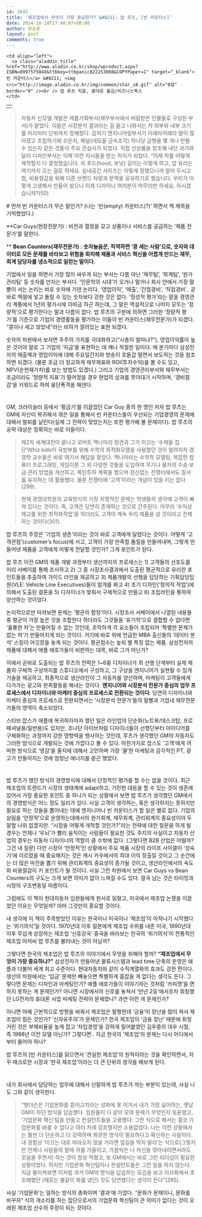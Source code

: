 ```yaml
---
id: 2845
title: '제조업에서 무엇이 가장 중요한가? &#8211; 밥 루츠, [빈 카운터스]'
date: 2014-10-18T17:48:07+00:00
author: 양승훈
layout: post
comments: true
---
```

<table>
  <tr>
    <td>
      <a href="http://www.aladin.co.kr/shop/wproduct.aspx?ISBN=899757504X&ttbkey=ttbpanic822253008&COPYPaper=1" target="_blank"><img src="http://image.aladin.co.kr/product/1718/84/cover/899757504x_1.jpg" alt="" border="0" /></a>
    </td>

    <td align="left">
      <a class="aladdin_title" href="http://www.aladin.co.kr/shop/wproduct.aspx?ISBN=899757504X&ttbkey=ttbpanic822253008&COPYPaper=1" target="_blank">빈 카운터스</a> &#8211; <img src="http://image.aladin.co.kr/img/common/star_s8.gif" alt="8점" border="0" /><br /> 밥 루츠 지음, 홍대운 옮김/비즈니스북스
    </td>
  </tr>
</table>

> 자동차 신모델 개발은 제품기획부서(재무부서에서 버림받은 인물들로 구성된 부서)가 맡았다. 이들은 시장분석 결과라는 걸 들고 나와서는 차 외부와 내부 크기를 미리미터 단위까지 정해줬다. 갑자기 엔지니어링부서가 이래라저래라 말이 많아졌고 조립하기에 쉬운지, 패널(네모꼴 금속조각) 하나당 금형을 몇 개나 만들 수 있는지 같은 것들이 주요 관심사가 되었다. 직접 신상품을 창조해 내던 과거와 달리 디자인부서는 이제 이런 지시들을 받는 처지가 되었다. “이제 차를 어떻게 제작할지 다 결정했습니다. 차 후드(hood, 보닛) 길이는 이렇게 하고, 앞 유리는 여기까지 오는 걸로 하세요. 실내공간 사이즈는 이렇게 정했으니까 알아 두시고 참, 비용절감을 위해 다른 브랜드 차량과 문짝을 공유하기로 했습니다. 우리가 이렇게 고생해서 만들어 놨으니 이제 디자이너 여러분이 마무리만 하세요, 아시겠습니까?(50)

\# 먼저 빈 카운터스가 무슨 말인가? (나는 &#8216;빈(empty) 카운터스(?)&#8217; 하면서 책 제목을 기억했었다.)

**Car Guys(현장전문가) : 비전과 열정을 갖고 상품이나 서비스를 공급하는 &#8216;제품 전문가&#8217;를 말한다.

** **Bean Counters(재무전문가) : 숫자놀음꾼, 직역하면 &#8216;콩 세는 사람&#8217;으로, 숫자와 데이터로 모든 문제를 바라보고 위험을 회피해 제품과 서비스 혁신을 어렵게 만드는 재무, 회계 담당자를 냉소적으로 일컫는 말이다.**

기업에서 일을 하면서 가장 많이 싸우게 되는 부서는 다름 아닌 &#8216;재무팀&#8217;, &#8216;회계팀&#8217;, &#8216;원가관리팀&#8217; 등 숫자를 만지는 부서다. &#8216;인문학의 시대&#8217;가 오거나 말거나 회사 안에서 가장 말빨이 서는 논리는 바로 숫자에 기댄 논리다. &#8216;영업이익&#8217;, &#8216;매출&#8217;, &#8216;간접경비&#8217;, &#8216;직접경비&#8217;.. 곧 바로 엑셀에 넣고 돌릴 수 있는 숫자보다 강한 것은 없다. &#8216;정성적 평가&#8217;라는 말을 경영관리 계통에서 1년의 평가시에 이따금 하곤 하는데, 그 말은 역설적으로 나머지 모두는 &#8216;정량적&#8217;으로 평가한다는 말과 다름이 없다. 밥 루츠의 구분에 의하면 그러한 &#8216;정량적 평가&#8217;를 기준으로 기업의 경영활동을 평가하는 이들이 빈 카운터스(재무전문가)가 되겠다. &#8220;콩이나 세고 앉았네&#8221;라는 비하가 깔려있는 표현 되겠다.

숫자의 차원에서 보자면 주주의 가치를 극대화하고(&#8220;시총이 얼마냐?&#8221;), 영업이익률이 높은 것이야 말로 그 기업의 &#8216;지금&#8217;을 표현하는 데 깨나 적절한 일이다. 매 분기마다 삼성전자의 매출액과 영업이익에 대해 주요일간지와 방송이 호들갑 떨면서 보도하는 것을 참조하면 되겠다. (물론 조금 더 정교하게 재무제표와 ROI(투자수익)를 볼 수도 있고, NPV(순현재가치)를 보는 방법도 있겠다.) 그리고 기업의 경영관리부서와 재무부서는 조금이라도 &#8216;정량적 지표&#8217;가 떨어졌을 경우 현업의 성과를 쪼아대기 시작하며, &#8216;경비절감&#8217;을 키워드로 하여 융단폭격을 해댄다.

#

GM, 크라이슬러 등에서 &#8216;황금기&#8217;를 이끌었던 Car Guy 중의 한 명인 저자 밥 루츠는 GM에 자신이 복귀해서 겪은 일을 통해서 빈 카운터스들이 우선되는 기업경영의 문제에 대해서 철퇴를 날린다(실제 그 전략이 맞았는지는 또한 평가해 볼 문제이다). 밥 루츠의 공략 대상은 정확히는 바로 이들이다.

> 제2차 세계대전이 끝나고 로버트 맥나마라 장관과 그가 이끄는 ‘수재들 집단’Whiz kids이 국방부를 위해 수학의 최적화모델을 사용했던 것이 알려지자 경영학 교수들은 바로 여기서 해답을 찾았다. 맥나마라는 수학적 모델링, 복잡한 컴퓨터 프로그래밍, 게임이론 그 외 다양한 것들을 도입하여 무기나 물자의 수송∙보급∙관리 방법을 개선하고, 폭탄투하 계획을 짰으며 정신없는 전쟁터에서도 질서를 유지하는 데 활용했다. 물론 전쟁터에 ‘고객’이라는 개념이 있을 리는 없다(299).

> 현재 경영대학원의 교육방식의 가장 치명적인 문제는 학생들의 생각에 고객이 빠져 있다는 것이다. 즉, 고객은 당연히 존재하는 것으로 간주된다. 아무리 ‘수익성 제고를 위한 최적화작업’을 하더라도 고객이 계속 우리 제품을 살 것이라고 전제하는 것이다(301).

밥 루츠의 주장은 &#8216;기업의 생존&#8217;이라는 것이 바로 고객에게 달렸다는 것이다. 어떻게 &#8216;고객관점'(customer&#8217;s focus)에 서고, 고객이 가장 만족할 품질을 만들어내며, 그렇게 만들어낸 제품을 고객에게 어떻게 전달할 것인가? 그게 포인트가 된다.

밥 루츠 이전 GM의 제품 개발 과정부터 생산까지의 프로세스는 1) 고객들의 선호도를 미리 서베이를 통해 조사하고 2) 그 중 시장조사결과에서 도출된 평균적으로 유리한 포인트들을 추출하여 가이드 라인을 제공하고 3) 제품개발의 선행을 담당하는 기획담당임원(VLE: Vehicle Line Executives)들이 얼개를 짜고 4) 초기 디자인(&#8216;창의적 작업&#8217;)에 의해서 도출된 결론을 5) 디자이너가 맞춰서 구체적으로 만들고 6) 조립라인을 통하여 양산하는 것이었다.

논리적으로만 따져보면 문제는 &#8216;평균의 함정&#8217;이다. 시장조사 서베이에서 나열된 내용들 중 평균이 가장 높은 것을 조합한다 하더라도 그것들을 &#8216;유기적&#8217;으로 결합할 수 없다면 &#8216;훌륭한 차&#8217;는 만들어질 수 없는 것인데, 조악하게 각 요소들이 조립되어 &#8216;특별한 문제가 없는 차&#8217;가 만들어지게 되는 것이다. 거기에 바로 위에 언급한 MBA 출신들의 &#8216;데이터 분석&#8217; 스킬이 어깃장을 놓게 되는 것이다. 평균점수는 높되 별 특징 없는 제품. 삼성전자의 제품에 대해서 애플 애호가들이 비판하는 대목, 바로 그거 아닌가?

이에서 곧바로 도출되는 밥 루츠의 전략은 1~6중 디자이너가 최 선행 단계부터 실제 제품의 구체적 구상까지를 스튜디오에서 구성하고, 그 구상을 엔지니어가 실현될 수 있게 기술을 제공하고, 최종적으로 생산라인이 그 자동차를 양산하며, 마케팅이 고객들에게 다가가는 광고와 판촉활동을 해내는 것이다. **엔지니어와 시장분석 전문가 중심의 업무 프로세스에서 디자이너와 마케터 중심의 프로세스로 전환되는 것이다**. 당연히 디자이너와 마케터 중심의 프로세스로 전환되면서는 &#8216;시장분석 전문가&#8217;들의 말빨과 기업내 재무전문가들의 영역이 축소되었다.

스티브 잡스가 애플에 복귀하자마자 했던 일은 라인업의 단순화(노트북/데스크탑, 프로페셔널용/일반용)도 있지만, 조나단 아이브처럼 디자이너들이 선행단부터 아이디어를 구체화하는 과정까지 강한 영향력을 행사하는 것인데, 루츠가 생각했던 GM의 자동차도 그러한 방식으로 개발되는 것에 가깝다고 볼 수 있다. 마찬가지로 잡스도 &#8216;고객&#8217;에게 어떠한 방식으로 &#8216;영감&#8217;을 줄지에 대해서 고민하며 가장 &#8216;쿨&#8217;한 마케팅과 감각적인 PT, 광고가 만들어지는 것에 엄청난 에너지를 쏟곤 했었다.

#

밥 루츠가 했던 방식의 경영방식에 대해서 단정적인 평가를 할 수는 없을 것이다. 최근 제조업의 트렌드가 시장의 생태계에 adapt하고, 기민한 대응을 할 수 있는 것이 생존에 있어서 가장 중요한 포인트 중 하나가 되는 상황에서 보면 밥 루츠가 생각했던 GM에서의 경영방식은 어느 정도 일리가 있다. 사실 고객이 생각하는, 혹은 생각하지는 못하지만 필요로 하는 것들을 뽑아내는 데에 엔지니어나 빈 카운터스가 할 일은 별로 없다. 기업의 살림을 &#8216;안정적&#8217;으로 운영하는데에서의 원가회계, 재무회계, 관리회계의 중요성이야 두말할 나위 없겠지만. &#8220;시장을 어떻게 개척할 것인가?&#8221;라는 전략에 대한 질문을 하게 될 경우는 언제나 &#8216;우뇌&#8217;가 빨리 움직이는 사람들이 필요한 것도 주지의 사실이고 자동차 산업의 경우는 자동차 디자이너의 역할이 클 수밖에 없다. (그렇다면 B2B 산업은 어떨까? 그건 내 질문) 다만 시장이 &#8216;안정적&#8217;인 상황에서 주요 제품 시장의 라이프 사이클이 &#8216;성숙기&#8217;에 이르렀을 때 중요해지는 것은 캐시 카우에서의 최대 이익 창출일 것이고 그 순간에는 더 많은 마진을 뽑기 위해 관리회계의 중요성이 증가될 것이고, 생산라인에서의 속도와 비용절감이 키 포인트가 될 것이다. 사실 그런 차원에서 보면 Car Guys vs Bean Counters의 구도는 크게 보면 의미가 없이 느껴질 수도 있다. 결국 남는 것은 타이밍과 시장의 구조변동일 따름이다.

그럼에도 이 책이 현대자동차 임원들에게 원서로 읽혔고, 미국에서 제조업 논쟁을 이끌었던 이유는 무엇일까? 아마 그것만이 중요할 것이다.

내 생각에 이 책이 주목받았던 이유는 한국이나 미국이나 &#8216;제조업&#8217;이 아작나기 시작했다는 &#8216;위기의식&#8217;일 것이다. 1970년대 이후 일본에게 제조업 수위를 내준 미국, 1990년대 이후 무섭게 성장하는 제조업 &#8216;신흥강국&#8217; 중국을 바라보는 한국의 &#8216;위기의식&#8217;이 전통적인 제조업 아저씨 밥 루츠를 불러내는 것이 아닐까?

그렇다면 한국의 제조업은 밥 루츠의 이야기에서 무엇을 취해야 할까? **&#8220;제조업에서 무엇이 가장 중요하냐?&#8221;** 삼성전자가 만들어낸 물류시스템과 lead time 단축의 운영은 애플과 더불어 세계 최고 수준이다. 현대자동차와 같이 수직계열화의 효과도 강한 편이다. 생산의 차원에서는 &#8216;임금&#8217; 문제만 빼놓으면 특별하게 흠잡을 게 없다는 생각도 든다. 그렇다면 문제는 디자인과 마케팅인가? 애플 애호가들이 이야기하는 것처럼 &#8216;카피캣&#8217;을 면하지 못하는 게 문제인가? 아니면 시장에서의 신호를 놓쳐서 &#8216;만년 2등&#8217;에서조차 휘청했던 LG전자의 휴대폰 사업 마케팅 전략이 문제였나? 과연 이런 게 문제인가?

아니면 아예 근본적으로 방향을 바꿔서 제조업은 말짱한데 &#8216;금융&#8217;이 장난을 많이 쳐서 제조업이 힘든 것인가? &#8216;신자유주의&#8217;가 문제인가? 한국 제조업이 &#8216;금융 장난&#8217; 때문에 휘청거린 것은 부채비율을 높게 잡고 &#8216;차입경영&#8217;을 강하게 밀어붙였던 김우중의 대우 시절, 즉 1998년 이전 모델 아닌가? 그렇다면.. 지금 한국의 &#8216;제조업&#8217;의 문제는 다시 어디에서부터 물어야 하나?

밥 루츠의 [빈 카운터스]를 읽으면서 &#8216;견실한 제조업&#8217;의 원칙이라는 것을 확인하면서, 자꾸 매크로한 시장과 &#8216;한국 제조업&#8217;이라는 더 큰 단위의 생각을 해보게 된다.

#

내가 회사에서 담당하는 업무에 대해서 신랄하게 밥 루츠가 까는 부분이 있는데, 사실 나도 그와 같이 생각한다.

> &#8220;헨더슨은 기업문화를 뜯어고치라는 성화에 못 이겨서 내가 가장 싫어하는, 옛날 GM이 하던 방식을 답습했다. 임원들이 다 같이 모여 문제가 무엇인지 토론했고, ‘기업문화 혁신’팀을 만들고 컨설턴트들을 고용했다. 그런 식으로 해서는 결코 기업문화를 바꿀 수 없다고 여러 차례 강조했지만 소용없었다. 나는 이런 상황에서는 훨씬 더 단순하고 더 강력하며 화끈한 방식이 필요하다고 확신하는 사람이다. 내 경험상 ‘이끄는 대로 따라오지 않을 거라면 앞길을 막지 말라’는 식으로(그렇지만 언제나 사람들의 말에 귀를 기울이고, 가끔씩은 나 자신을 깎아내리면서라도 웃음을 주면서) 하는 것이 항상 먹혔고, 또 GM에서는 바로 그런 리더십이 필요한 상황이었다. 하지만 기업문화 혁신팀이나 컨설턴트들은 그런 일을 하지 않는다. 지금 돌이켜보면 이처럼 과거 GM의 방식을 답습하는 모습을 보고 이사회에서 초조해했던 (때로는 불같이 화를 냈던) 것도 당연했다는 생각이 든다&#8221;(285).

사실 &#8216;기업문화&#8217;는 일하는 방식의 총화이며 &#8216;결과&#8217;에 가깝다. &#8220;문화가 문제이니, 문화를 바꾸자&#8221; 식의 개소리를 하는 집단으로서의 기업문화 혁신팀이 큰 의미가 없다는 것이 오래된 제조업 선수의 주장이 되는 것이다.

&nbsp;

&nbsp;